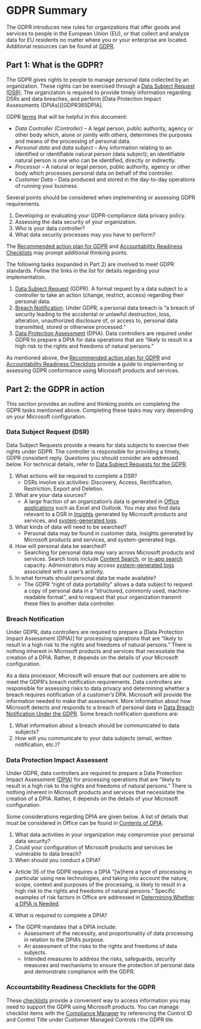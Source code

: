 # GDPR Summary #

The GDPR introduces new rules for organizations that offer goods and services to people in the European Union (EU), or that collect and analyze data for EU residents no matter where you or your enterprise are located. Additional resources can be found at [GDPR][GDPRhomeTopic].

## Part 1: What is the GDPR? ##

The GDPR gives rights to people to manage personal data collected by an organization. These rights can be exercised through a [Data Subject Request (DSR)][GDPRdsr]. The organization is required to provide timely information regarding DSRs and data breaches, and perform [Data Protection Impact Assessments (DPIAs)][GDPR365DPIA].

GDPR [terms][gdprTerms] that will be helpful in this document:
 * _Data Controller (Controller)_ – A legal person, public authority, agency or other body which, alone or jointly with others, determines the purposes and means of the processing of personal data.  
 * _Personal data_ and _data subject_ – Any information relating to an identified or identifiable natural person (data subject); an identifiable natural person is one who can be identified, directly or indirectly.  
 * _Processor_ – A natural or legal person, public authority, agency or other body which processes personal data on behalf of the controller.  
 * _Customer Data_ – Data produced and stored in the day-to-day operations of running your business.

Several points should be considered when implementing or assessing GDPR requirements.
1. Developing or evaluating your GDPR-compliance data privacy policy.  
1. Assessing the data security of your organization.  
1. Who is your data controller?
1. What data security processes may you have to perform?

The [Recommended action plan for GDPR][GDPRactPlan] and [Accountability Readiness Checklists][GDPRaccReady] may prompt additional thinking points.

The following tasks (expanded in Part 2) are involved to meet GDPR standards. Follow the links in the list for details regarding your implementation.  
1. [Data Subject Request][GDPRdsr] (GDPR). A formal request by a data subject to a controller to take an action (change, restrict, access) regarding their personal data.  
1. [Breach Notification][GDPRbreach]. Under GDPR, a personal data breach is “a breach of security leading to the accidental or unlawful destruction, loss, alteration, unauthorized disclosure of, or access to, personal data transmitted, stored or otherwise processed.”
1. [Data Protection Assessment][GDPRdpia] (DPIA). Data controllers are required under GDPR to prepare a DPIA for data operations that are “likely to result in a high risk to the rights and freedoms of natural persons.”

As mentioned above, the [Recommended action plan for GDPR][GDPRactPlan] and [Accountability Readiness Checklists][GDPRaccReady] provide a guide to implementing or assessing GDPR conformance using Microsoft products and services.

## Part 2: the GDPR in action ##

This section provides an outline and thinking points on completing the GDPR tasks mentioned above. Completing these tasks may vary depending on your Microsoft configuration.

### Data Subject Request (DSR) ###

Data Subject Requests provide a means for data subjects to exercise their rights under GDPR. The controller is responsible for providing a timely, GDPR consistent reply. Questions you should consider are addressed below. For technical details, refer to [Data Subject Requests for the GDPR][GDPRdsr].  
1. What actions will be required to complete a DSR?  
     * DSRs involve six activities: Discovery, Access, Rectification, Restriction, Export and Deletion.
1. What are your data sources?  
     * A large fraction of an organization’s data is generated in [Office applications][GDPRofficeApps] such as Excel and Outlook. You may also find data relevant to a DSR in [Insights][GDPRinsights] generated by Microsoft products and services, and [system-generated logs][GDPRlogs].
1. What kinds of data will need to be searched?  
     * Personal data may be found in customer data, insights generated by Microsoft products and services, and system-generated logs.
1. How will personal data be searched?  
     * Searching for personal data may vary across Microsoft products and services. Search tools include [Content Search][GDPRcontentSearch], or [in-app search][GDPRinAppSearch] capacity. Administrators may access [system-generated logs][GDPRlogsAdmin] associated with a user’s activity.  
1. In what formats should personal data be made available?  
     * The GDPR “right of data portability” allows a data subject to request a copy of personal data in a “structured, commonly used, machine-readable format”, and to request that your organization transmit these files to another data controller.

### Breach Notification ###

Under GDPR, data controllers are required to prepare a [Data Protection Impact Assessment (DPIA)] for processing operations that are “likely to result in a high risk to the rights and freedoms of natural persons.” There is nothing inherent in Microsoft products and services that necessitate the creation of a DPIA. Rather, it depends on the details of your Microsoft configuration.

As a data processor, Microsoft will ensure that our customers are able to meet the GDPR’s breach notification requirements. Data controllers are responsible for assessing risks to data privacy and determining whether a breach requires notification of a customer’s DPA. Microsoft will provide the information needed to make that assessment. More information about how Microsoft detects and responds to a breach of personal data in [Data Breach Notification Under the GDPR][GDPRbreachNotif]. Some breach notification questions are:

1. What information about a breach should be communicated to data subjects?  
2. How will you communicate to your data subjects (email, written notification, etc.)?

### Data Protection Impact Assessent ###

Under GDPR, data controllers are required to prepare a Data Protection Impact Assessment ([DPIA][GDPRdpia]) for processing operations that are “likely to result in a high risk to the rights and freedoms of natural persons.” There is nothing inherent in Microsoft products and services that necessitate the creation of a DPIA. Rather, it depends on the details of your Microsoft configuration.

Some considerations regarding DPIA are given below. A list of details that must be considered in Office can be found in [Contents of DPIA][GDPRdpiaContents].

1. What data activities in your organization may compromise your personal data security?  
1. Could your configuration of Microsoft products and services be vulnerable to data breach?  
1. When should you conduct a DPIA?  
 * Article 35 of the GDPR requires a DPIA “[w]here a type of processing in particular using new technologies, and taking into account the nature, scope, context and purposes of the processing, is likely to result in a high risk to the rights and freedoms of natural persons.” Specific examples of risk factors in Office are addressed in [Determining Whether a DPIA is Needed][GDPRdpiaNeeded].  
4. What is required to complete a DPIA?  
 * The GDPR mandates that a DPIA include:  
    * Assessment of the necessity, and proportionality of data processing in relation to the DPIA’s purpose.
    * An assessment of the risks to the rights and freedoms of data subjects.
    * Intended measures to address the risks, safeguards, security measures and mechanisms to ensure the protection of personal data and demonstrate compliance with the GDPR.

### Accountability Readiness Checklists for the GDPR ###

These [checklists][GDPRaccountReady] provide a convenient way to access information you may need to support the GDPR using Microsoft products. You can manage checklist items with the [Compliance Manager][GDPRcomplianceMgr] by referencing the Control ID and Control Title under Customer Managed Controls i the GDPR tile.

[GDPRhomeTopic]: https://docs.microsoft.com/en-us/microsoft-365/compliance/gdpr?toc=/microsoft-365/enterprise/toc.json

[GDPRrightsSummary]: https://docs.microsoft.com/en-us/microsoft-365/compliance/gdpr-dsr-office365
[GDPRactPlan]: https://docs.microsoft.com/en-us/microsoft-365/compliance/gdpr-action-plan
[GDPRaccountReady]: https://docs.microsoft.com/en-us/microsoft-365/compliance/gdpr-arc

[GDPRdsr]: https://docs.microsoft.com/en-us/microsoft-365/compliance/gdpr-data-subject-requests?toc=/microsoft-365/enterprise/toc.json
[GDPR)365DPIA]: https://docs.microsoft.com/en-us/microsoft-365/compliance/gdpr-data-protection-impact-assessments
[gdprTerms]: https://docs.microsoft.com/en-us/microsoft-365/compliance/gdpr-dsr-office365?toc=/microsoft-365/enterprise/toc.json#terminology

[GDPRactPlan]: https://docs.microsoft.com/en-us/microsoft-365/compliance/gdpr-action-plan
[GDPRaccReady]: https://docs.microsoft.com/en-us/microsoft-365/compliance/gdpr-arc

[GDPRdsr]: https://docs.microsoft.com/en-us/microsoft-365/compliance/gdpr-data-subject-requests?toc=/microsoft-365/enterprise/toc.json

[GDPRbreach]: https://docs.microsoft.com/en-us/microsoft-365/compliance/gdpr-data-subject-requests?toc=/microsoft-365/enterprise/toc.json
[GDPRbreach]: https://docs.microsoft.com/en-us/microsoft-365/compliance/gdpr-breach-notification?toc=/microsoft-365/enterprise/toc.json
[GDPRdpia]: https://docs.microsoft.com/en-us/microsoft-365/compliance/gdpr-data-protection-impact-assessments

[GDPRMSTP]: https://servicetrust.microsoft.com/

[GDPRofficeApps]: https://docs.microsoft.com/en-us/microsoft-365/compliance/gdpr-dsr-office365?toc=/microsoft-365/enterprise/toc.json#using-the-content-search-ediscovery-tool-to-respond-to-dsrs
[GDPRinsights]: https://docs.microsoft.com/en-us/microsoft-365/compliance/gdpr-dsr-office365#part-2-responding-to-dsrs-with-respect-to-insights-generated-by-office-365
[GDPRlogs]: https://docs.microsoft.com/en-us/microsoft-365/compliance/gdpr-dsr-office365?toc=/microsoft-365/enterprise/toc.json#part-3-responding-to-dsrs-for-system-generated-logs
[GDPRcontentSearch]: https://docs.microsoft.com/en-us/microsoft-365/compliance/gdpr-dsr-office365?toc=/microsoft-365/enterprise/toc.json#using-the-content-search-ediscovery-tool-to-respond-to-dsrs
[GDPRinAppSearch]: https://docs.microsoft.com/en-us/microsoft-365/compliance/gdpr-dsr-office365#using-in-app-functionality-to-respond-to-dsrs
[GDPRlogsAdmin]: https://docs.microsoft.com/en-us/microsoft-365/compliance/gdpr-dsr-office365#part-3-responding-to-dsrs-for-system-generated-logs

[GDPRbreachNotif]: https://servicetrust.microsoft.com/ViewPage/GDPRBreach

[GDPRdpia]: https://docs.microsoft.com/en-us/microsoft-365/compliance/gdpr-data-protection-impact-assessments
[GDPRdpiaNeeded]: https://docs.microsoft.com/en-us/microsoft-365/compliance/gdpr-dpia-office365#part-1--determining-whether-a-dpia-is-needed
[GDPRdpiaContents]: https://docs.microsoft.com/en-us/microsoft-365/compliance/gdpr-dpia-office365#part-2--contents-of-a-dpia

[GDPRcomplianceMgr]: https://servicetrust.microsoft.com/ComplianceManager
[GDPRdataProtSec]: https://docs.microsoft.com/en-us/microsoft-365/compliance/gdpr-arc-office365#5-data-protection--security
